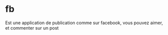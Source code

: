 # fb
Est une application de publication comme sur facebook, vous pouvez aimer, et commenter sur un post
